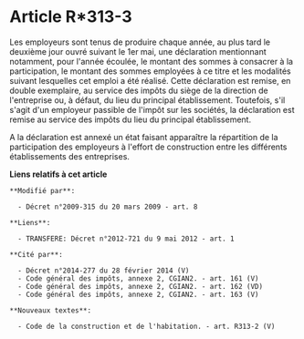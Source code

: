 # Article R*313-3

Les employeurs sont tenus de produire chaque année, au plus tard le deuxième jour ouvré suivant le 1er mai, une déclaration
mentionnant notamment, pour l'année écoulée, le montant des sommes à consacrer à la participation, le montant des sommes
employées à ce titre et les modalités suivant lesquelles cet emploi a été réalisé. Cette déclaration est remise, en double
exemplaire, au service des impôts du siège de la direction de l'entreprise ou, à défaut, du lieu du principal établissement.
Toutefois, s'il s'agit d'un employeur passible de l'impôt sur les sociétés, la déclaration est remise au service des impôts
du lieu du principal établissement.

A la déclaration est annexé un état faisant apparaître la répartition de la participation des employeurs à l'effort de
construction entre les différents établissements des entreprises.

**Liens relatifs à cet article**

	**Modifié par**:

	  - Décret n°2009-315 du 20 mars 2009 - art. 8

	**Liens**:

	  - TRANSFERE: Décret n°2012-721 du 9 mai 2012 - art. 1

	**Cité par**:

	  - Décret n°2014-277 du 28 février 2014 (V)
	  - Code général des impôts, annexe 2, CGIAN2. - art. 161 (V)
	  - Code général des impôts, annexe 2, CGIAN2. - art. 162 (VD)
	  - Code général des impôts, annexe 2, CGIAN2. - art. 163 (V)

	**Nouveaux textes**:

	  - Code de la construction et de l'habitation. - art. R313-2 (V)
